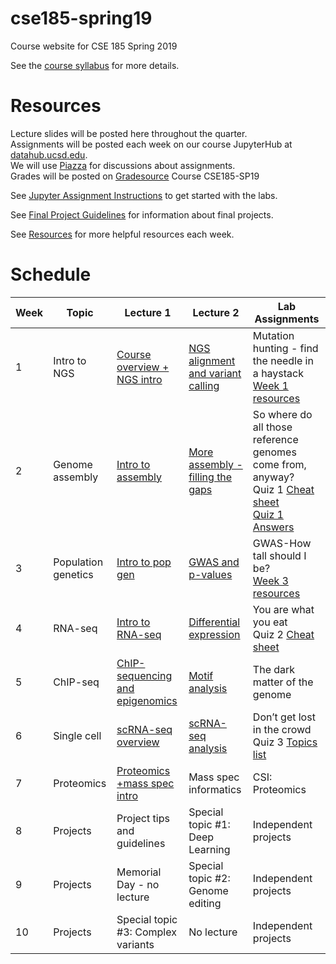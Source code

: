 # cse185-spring19
Course website for CSE 185 Spring 2019

See the [course syllabus](https://github.com/gymreklab/cse185-spring19/blob/master/cse185-spring19-syllabus.md) for more details.<br>

# Resources
Lecture slides will be posted here throughout the quarter. 
<br>
Assignments will be posted each week on our course JupyterHub at [datahub.ucsd.edu](datahub.ucsd.edu).
<br>
We will use [Piazza](https://piazza.com/ucsd/spring2019/cse185/home) for discussions about assignments.
<br>
Grades will be posted on [Gradesource](gradesource.com) Course CSE185-SP19

See [Jupyter Assignment Instructions](https://github.com/gymreklab/cse185-spring19/blob/master/jupyter_assignment_instructions.md) to get started with the labs.

See [Final Project Guidelines](https://github.com/gymreklab/cse185-spring19/blob/master/project_guidelines.md) for information about final projects.

See [Resources](https://github.com/gymreklab/cse185-spring19/blob/master/resources.md) for more helpful resources each week.

# Schedule

| Week | Topic | Lecture 1 | Lecture 2 | Lab Assignments |
|------|-------|-----------|-------|-----------|
| 1 | Intro to NGS | [Course overview + NGS intro](https://drive.google.com/file/d/1Mk2OiyY9vzMZ1Gp9T7Sdxkdk1Y7Qaiox/view?usp=sharing) | [NGS alignment and variant calling](https://drive.google.com/file/d/1sV3uGf2jUvxx_e2oraFAtz5vXqoGoX72/view?usp=sharing) | Mutation hunting - find the needle in a haystack <br> [Week 1 resources](https://github.com/gymreklab/cse185-spring19/blob/master/resources.md#week1)| 
|  2 | Genome assembly | [Intro to assembly](https://drive.google.com/file/d/103fbZXzDejznAwmfVV4rPfCWNN19jEGK/view?usp=sharing) | [More assembly - filling the gaps](https://drive.google.com/file/d/13XODh7BkAI-o96FzqkRbakd5Y4wdn_Hb/view?usp=sharing) | So where do all those reference genomes come from, anyway? <br>Quiz 1 [Cheat sheet](https://github.com/gymreklab/cse185-spring19/blob/master/CSE185%20Quiz%201%20Cheat%20Sheet.pdf) <br>[Quiz 1 Answers](https://drive.google.com/file/d/1I9zGxeYU2mTqzCQNGTpxEo_rn7BiqWOZ/view?usp=sharing) |
|  3 | Population genetics | [Intro to pop gen](https://drive.google.com/open?id=1lXQQR7B9wlKjP0FZl-1xIxx8SQun_62s) | [GWAS and p-values](https://drive.google.com/file/d/19W5W4i7HIHppc8nyZ7OO0ZkvlwT6nDqt/view?usp=sharing) | GWAS-How tall should I be?<br>[Week 3 resources](https://github.com/gymreklab/cse185-spring19/blob/master/resources.md#week3) |
|  4 | RNA-seq | [Intro to RNA-seq](https://drive.google.com/open?id=1z8N0UUHR-95eqHY4DnNBZSKG9c8WFy4_) | [Differential expression](https://drive.google.com/file/d/1mat_8qSukW8rTGFngLiEqU1kn6SUtmuL/view?usp=sharing) |  You are what you eat <br>Quiz 2 [Cheat sheet](https://github.com/gymreklab/cse185-spring19/blob/master/CSE185%20Quiz%202%20Cheat%20Sheet.pdf) |
|  5 | ChIP-seq | [ChIP-sequencing and epigenomics](https://drive.google.com/file/d/1BknWkxE2rhzDZUexGHkDARE-rGqKpsLs/view?usp=sharing) | [Motif analysis](https://drive.google.com/file/d/1EtNHwLHXae6bv_YVkwxHiXiTk89NKwss/view?usp=sharing) |  The dark matter of the genome |
|  6 | Single cell | [scRNA-seq overview](https://drive.google.com/file/d/1VEZAjHkOWbDUO3mMAxcFQDzuZqzVa1tN/view?usp=sharing) | [scRNA-seq analysis](https://drive.google.com/file/d/1VcJb0SD0FUUa5ucvHNEsg0qdO_1UyRbk/view?usp=sharing) |  Don’t get lost in the crowd <br>Quiz 3 [Topics list](https://github.com/gymreklab/cse185-spring19/blob/master/CSE185%20Quiz%203%20Topics%20List.pdf) |
|  7 | Proteomics | [Proteomics +mass spec intro](https://drive.google.com/file/d/1HVTyo5CeMb7aNghE4OwR_SvX7KwxAxLQ/view?usp=sharing) | Mass spec informatics |  CSI: Proteomics |
|  8 | Projects | Project tips and guidelines | Special topic #1: Deep Learning | Independent projects |
|  9 | Projects | Memorial Day - no lecture |  Special topic #2: Genome editing | Independent projects |
|  10 | Projects | Special topic #3: Complex variants | No lecture | Independent projects |

